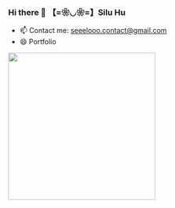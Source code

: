 ### Hi there 👋 【=❀◡❀=】Silu Hu

- 📫 Contact me: seeelooo.contact@gmail.com
- 😄 Portfolio


<a href="URL_REDIRECT" target="blank"><img align="center" src="https://64.media.tumblr.com/f86b0f2fae3244ec72440637707bfa47/ea6952d55f7fc5b4-98/s400x600/8f0e03a2691d72b49332183e654b6bae904c69e7.gif" width="300" /></a>


<!--
- 🔭 I’m currently working on Oliver's Pet Care Co. - a Brooklyn local small business's website
- 🌱 I’m currently learning TypeScript
- 👯 I’m looking to collaborate on ...
- 🤔 I’m looking for help with ...
- 💬 Ask me about ...
- ⚡ Fun fact: ...
- 😄 Pronouns: she/her
-->

